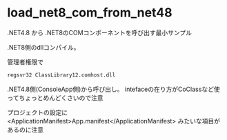 # load_net8_com_from_net48
.NET4.8 から .NET8のCOMコンポーネントを呼び出す最小サンプル

.NET8側のdllコンパイル。

管理者権限で 
```cmd
regsvr32 ClassLibrary12.comhost.dll
```

.NET4.8側(ConsoleApp側)から呼び出し。
intefaceの在り方がCoClassなど使ってちょっとめんどくさいので注意

プロジェクトの設定に
&lt;ApplicationManifest&gt;App.manifest&lt;/ApplicationManifest&gt;
みたいな項目があるのに注意